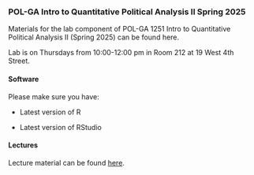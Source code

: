 ### POL-GA Intro to Quantitative Political Analysis II Spring 2025

Materials for the lab component of POL-GA 1251 Intro to Quantitative Political Analysis II (Spring 2025) can be found here. 

Lab is on Thursdays from 10:00-12:00 pm in Room 212 at 19 West 4th Street.

#### Software

Please make sure you have:

- Latest version of R

- Latest version of RStudio

#### Lectures

Lecture material can be found [here](https://cyrussamii.com/?page_id=4001). 
